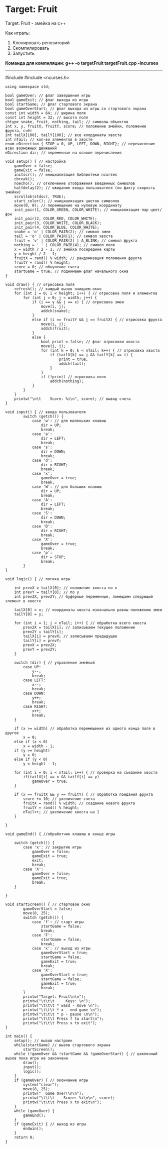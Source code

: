 # Target: Fruit

Target: Fruit - змейка на с++

Как играть:
1. Клонировать репозиторий
3. Скомпилировать
4. Запустить

**Команда для компиляции: g++ -o targetFruit targetFruit.cpp -lncurses**

____

#include <iostream>
	#include <ncurses.h>

	using namespace std;

	bool gameOver; // флаг завершения игры
	bool gameExit; // флаг выхода из игры
	bool startGame; // флаг стартового экрана
	bool gameOverStart; // флаг выхода из игры со стартового экрана
	const int width = 64; // ширина поля
	const int height = 32; // высота поля
	chtype snake, fruit, nothing, tail; // символы объектов
	int x, y, fruitX, fruitY, score; // положение змейки, положение фрукта, счёт
	int tailX[100], tailY[100]; // все координаты хвоста
	int nTail; // кол-во элементов в хвосте
	enum eDirection { STOP = 0, UP, LEFT, DOWN, RIGHT}; // перечисление всех возможных движений
	eDirection dir; // переменная на основе перечисления

	void setup() { // настройка
		gameOver = false;
		gameExit = false;
		initscr(); // инициализация библиотеки ncurses
		cbreak();
		noecho(); // отключение отображения введенных символов
		halfdelay(2); // ожидание ввода пользователя (по факту скорость змейки)
		scrollok(stdscr, TRUE);
		start_color(); // инициализация цветов символов
		move(0, 0); // перемещение на нулевую координату
		init_pair(1, COLOR_GREEN, COLOR_WHITE); // инициализация пар цвет/фон
		init_pair(2, COLOR_RED, COLOR_WHITE);
		init_pair(3, COLOR_WHITE, COLOR_BLACK);
		init_pair(4, COLOR_BLUE, COLOR_WHITE);
		snake = 'o' | COLOR_PAIR(2); // символ змеи
		tail = 'o' | COLOR_PAIR(1); // символ хвоста
		fruit = 'v' | COLOR_PAIR(2) | A_BLINK; // символ фрукта
		nothing = ' ' | COLOR_PAIR(4); // символ поля
		x = width / 2 - 1; // змейка посередине карты
		y = height / 2 - 1;
		fruitX = rand() % width; // рандомизация положения фрукта
		fruitY = rand() % height;
		score = 0; // обнуление счета
		startGame = true; // поднимаем флаг начального окна
	}

	void draw() { // отрисовка поля
		refresh(); // каждый вызов очищаем окно
		for (int i = 0; i < height; i++) { // отрисовка поля и элементов
			for (int j = 0; j < width; j++) {
				if (i == y && j == x) { // отрисовка змеи
					move(i, j);
					addch(snake);
				}
				else if (i == fruitY && j == fruitX) { // отрисовка фрукта
					move(i, j);
					addch(fruit);
				}
				else {
					bool print = false; // флаг отрисовки хвоста
					move(i, j);
					for (int k = 0; k < nTail; k++) { // отрисовка хвоста
						if (tailX[k] == j && tailY[k] == i) {
							print = true;
							addch(tail);
						}
					}
					if (!print) // отрисовка поля
						addch(nothing);
				}
			}
		}
		printw("\n\t    Score: %i\n", score); // вывод счета
	}

	void input() { // ввода пользователя
			switch (getch()) {
				case 'w': // для маленьких клавиш
					dir = UP;
					break;
				case 'a':
					dir = LEFT;
					break;
				case 's':
					dir = DOWN;
					break;
				case 'd':
					dir = RIGHT;
					break;
				case 'x':
					gameOver = true;
					break;
				case 'W': // для больших клавиш
					dir = UP;
					break;
				case 'A':
					dir = LEFT;
					break;
				case 'S':
					dir = DOWN;
					break;
				case 'D':
					dir = RIGHT;
					break;
				case 'X':
					gameOver = true;
					break;
				case 'p':
					dir = STOP;
					break;
			}
	}

	void logic() { // логика игры

		int prevX = tailX[0]; // положение хвоста по х
		int prevY = tailY[0]; // по у
		int prev2X, prev2Y; // буферные переменные, помещаем следующий элемент в хвосте

		tailX[0] = x; // координаты хвоста изначально равны положению змеи
		tailY[0] = y;

		for (int i = 1; i < nTail; i++) { // обработка всего хвоста
			prev2X = tailX[i]; // записываем текущее положение
			prev2Y = tailY[i];
			tailX[i] = prevX; // записываем предыдущее
			tailY[i] = prevY;
			prevX = prev2X; 
			prevY = prev2Y;
		}

		switch (dir) { // управление змейкой
			case UP:
				y--;
				break;
			case LEFT:
				x--;
				break;
			case DOWN:
				y++;
				break;
			case RIGHT:
				x++;
				break;
		}

		if (x >= width) // обработка перемещения из одного конца поля в другое
			x = 0;
		else if (x < 0)
			x = width - 1;
		if (y >= height)
			y = 0;
		else if (y < 0)
			y = height - 1;

		for (int i = 0; i < nTail; i++) { // проверка на съедание хвоста
			if(tailX[i] == x && tailY[i] == y) 
				gameOver = true;
		}

		if (x == fruitX && y == fruitY) { // обработка поедания фрукта
			score += 10; // увеличение счета
			fruitX = rand() % width; // создание нового фрукта
			fruitY = rand() % height;
			nTail++; // увеличение хвоста на 1
		}

	}

	void gameEnd() { //обработчик клавиш в конце игры

		switch (getch()) {
			case 'x': // закрытие игры
				gameOver = false;
				gameExit = true;
				exit;
				break;
			case 'X':
				gameOver = false;
				gameExit = true;
				break;
		}

	}

	void startScreen() { // стартовое окно
			gameOverStart = false;
			move(8, 25);
			switch (getch()) {
				case 'f': // старт игры
					startGame = false;
					break;
				case 'F':
					startGame = false;
					break;
				case 'x': // выход из игры
					gameOverStart = true;
					startGame = false;
					gameExit = true;
					break;
				case 'X':
					gameOverStart = true;
					startGame = false;
					gameExit = true;
					break;
			}
			printw("Target: Fruit\n\n");
			printw("\t\t\t     Keys: \n");
			printw("\t\t\t * wasd - move \n");
			printw("\t\t\t * x - end game \n");
			printw("\t\t\t * p - pause \n\n");
			printw("\t\t\t Press f to start\n");
			printw("\t\t\t Press x to exit");
	}

	int main() {
		setup(); // вызов настроек
		while(startGame) // вызов стартового экрана
			startScreen();
		while (!gameOver && !startGame && !gameOverStart) { // цикличный вызов пока игра не закончена
			draw();
			input();
			logic();
		}
		if (gameOver) { // окончание игры
			system("clear");
			move(8, 25);
			printw("  Game Over!\n\n");
			printw("\t\t\t    Score: %i\n\n", score);
			printw("\t\t\t Press x to exit\n");
		}
		while (gameOver) {
			gameEnd();
		}
		if (gameExit) { // выход из игры
			endwin();
		}
		return 0;
	}
